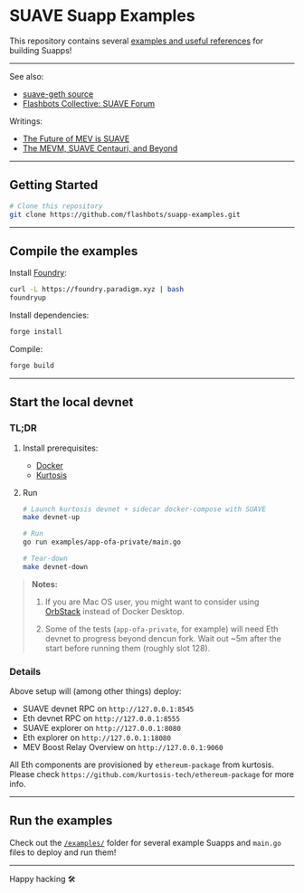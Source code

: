 # SUAVE Suapp Examples

This repository contains several [examples and useful references](/examples/) for building Suapps!

---

See also:

- [suave-geth source](https://github.com/flashbots/suave-geth)
- [Flashbots Collective: SUAVE Forum](https://collective.flashbots.net/c/suave/27)

Writings:

- [The Future of MEV is SUAVE](https://writings.flashbots.net/the-future-of-mev-is-suave)
- [The MEVM, SUAVE Centauri, and Beyond](https://writings.flashbots.net/mevm-suave-centauri-and-beyond)

---

## Getting Started

```bash
# Clone this repository
git clone https://github.com/flashbots/suapp-examples.git
```

---

## Compile the examples

Install [Foundry](https://getfoundry.sh/):

```bash
curl -L https://foundry.paradigm.xyz | bash
foundryup
```

Install dependencies:

```bash
forge install
```

Compile:

```bash
forge build
```

---

## Start the local devnet

### TL;DR

1. Install prerequisites:

   - [Docker](https://docs.docker.com/engine/install/)
   - [Kurtosis](https://docs.kurtosis.com/install/)

2. Run

    ```bash
    # Launch kurtosis devnet + sidecar docker-compose with SUAVE
    make devnet-up

    # Run
    go run examples/app-ofa-private/main.go

    # Tear-down
    make devnet-down
    ```

>
> **Notes:**
>
> 1. If you are Mac OS user, you might want to consider using
>    [OrbStack](https://orbstack.dev/) instead of Docker Desktop.
>
> 2. Some of the tests (`app-ofa-private`, for example) will need Eth
>    devnet to progress beyond dencun fork.  Wait out ~5m after the
>    start before running them (roughly slot 128).
>

### Details

Above setup will (among other things) deploy:

- SUAVE devnet RPC on `http://127.0.0.1:8545`
- Eth devnet RPC on `http://127.0.0.1:8555`
- SUAVE explorer on `http://127.0.0.1:8080`
- Eth explorer on `http://127.0.0.1:18080`
- MEV Boost Relay Overview on `http://127.0.0.1:9060`

All Eth components are provisioned by `ethereum-package` from kurtosis.
Please check `https://github.com/kurtosis-tech/ethereum-package` for more info.

---

## Run the examples

Check out the [`/examples/`](/examples/) folder for several example Suapps and `main.go` files to deploy and run them!

---

Happy hacking 🛠️
